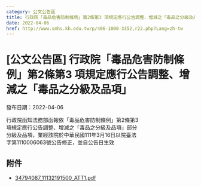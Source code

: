 ```yaml
---
category: 公文公告區
title: 行政院「毒品危害防制條例」第2條第3 項規定應行公告調整、增減之「毒品之分級及品項」
date: 2022-04-06
href: http://www.smhs.kh.edu.tw/p/406-1000-3352,r22.php?Lang=zh-tw
---
```


# [公文公告區] 行政院「毒品危害防制條例」第2條第3 項規定應行公告調整、增減之「毒品之分級及品項」

發布日期：2022-04-06

行政院函知法務部函報依「毒品危害防制條例」第2條第3  
項規定應行公告調整、增減之「毒品之分級及品項」部分  
分級及品項，業經該院於中華民國111年3月16日以院臺法  
字第1110006063號公告修正，並自公告日生效

## 附件

- [34794087_11132191500_ATT1.pdf](https://www.smhs.kh.edu.tw/var/file/0/1000/attach/54/pta_3109_7566703_31687.pdf)
